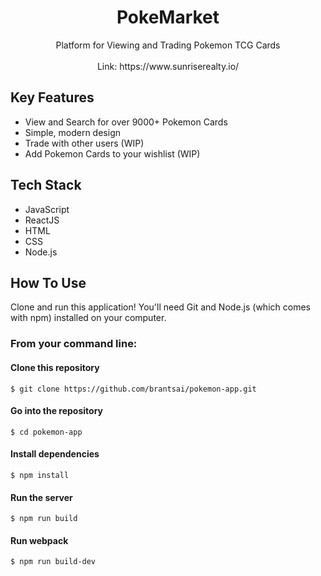 <h1 align="center">
  PokeMarket
</h1>

<p align="center">
Platform for Viewing and Trading Pokemon TCG Cards <br /><br />
Link: https://www.sunriserealty.io/ <br />

</p>

## Key Features
* View and Search for over 9000+ Pokemon Cards
* Simple, modern design
* Trade with other users (WIP)
* Add Pokemon Cards to your wishlist (WIP)

## Tech Stack
* JavaScript
* ReactJS
* HTML
* CSS
* Node.js

## How To Use
Clone and run this application! You'll need Git and Node.js (which comes with npm) installed on your computer.

### From your command line:


#### Clone this repository
```
$ git clone https://github.com/brantsai/pokemon-app.git
```

#### Go into the repository
```
$ cd pokemon-app
```

#### Install dependencies
```
$ npm install
```

#### Run the server
```
$ npm run build
```

#### Run webpack
```
$ npm run build-dev
```
